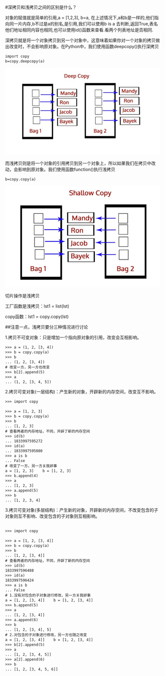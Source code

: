 #深拷贝和浅拷贝之间的区别是什么？

对象的赋值就是简单的引用,a = [1,2,3], b=a, 在上述情况下,a和b是一样的,他们指向同一片内存,b不过是a的别名,是引用,我们可以使用b is a 去判断,返回True,表名他们地址相同内容也相同,也可以使用id()函数来查看.看两个列表地址是否相同.


深拷贝就是将一个对象拷贝到另一个对象中，这意味着如果你对一个对象的拷贝做出改变时，不会影响原对象。在Python中，我们使用函数deepcopy()执行深拷贝

```
import copy
b=copy.deepcopy(a)
```

![avatar](./img/deepcopy.jpg)

而浅拷贝则是将一个对象的引用拷贝到另一个对象上，所以如果我们在拷贝中改动，会影响到原对象。我们使用函数function()执行浅拷贝

```
b=copy.copy(a)
```

![](./img/copy.jpg)

切片操作是浅拷贝

工厂函数是浅拷贝：lst1 = list(lst)

copy函数：lst1 = copy.copy(lst)

##注意一点，浅拷贝要分三种情况进行讨论

1.拷贝不可变对象：只是增加一个指向原对象的引用，改变会互相影响。

```
>>> a = (1, 2, [3, 4])
>>> b = copy.copy(a)
>>> b
... (1, 2, [3, 4])
# 改变一方，另一方也改变
>>> b[2].append(5)
>>> a
... (1, 2, [3, 4, 5])

```

2.拷贝可变对象(一层结构)：产生新的对象，开辟新的内存空间，改变互不影响。

```
>>> import copy

>>> a = [1, 2, 3]
>>> b = copy.copy(a)
>>> b
... [1, 2, 3]
# 查看两者的内存地址，不同，开辟了新的内存空间
>>> id(b)
... 1833997595272
>>> id(a)
... 1833997595080
>>> a is b
... False
# 改变了一方，另一方关我卵事
a = [1, 2, 3]    b = [1, 2, 3]
>>> b.append(4)
>>> a
... [1, 2, 3]
>>> a.append(5)
>>> b
... [1, 2, 3, 4]
```

3.拷贝可变对象(多层结构)：产生新的对象，开辟新的内存空间，不改变包含的子对象则互不影响、改变包含的子对象则互相影响。

```

>>> import copy

>>> a = [1, 2, [3, 4]]
>>> b = copy.copy(a)
>>> b
... [1, 2, [3, 4]]
# 查看两者的内存地址，不同，开辟了新的内存空间
>>> id(b)
1833997596488
>>> id(a)
1833997596424
>>> a is b
... False
# 1.没有对包含的子对象进行修改，另一方关我卵事
a = [1, 2, [3, 4]]    b = [1, 2, [3, 4]]
>>> b.append(5)
>>> a
... [1, 2, [3, 4]]
>>> a.append(6)
>>> b
... [1, 2, [3, 4], 5]
# 2.对包含的子对象进行修改，另一方也随之改变
a = [1, 2, [3, 4]]    b = [1, 2, [3, 4]]
>>> b[2].append(5)
>>> a
... [1, 2, [3, 4, 5]]
>>> a[2].append(6)
>>> b
... [1, 2, [3, 4, 5, 6]]

```